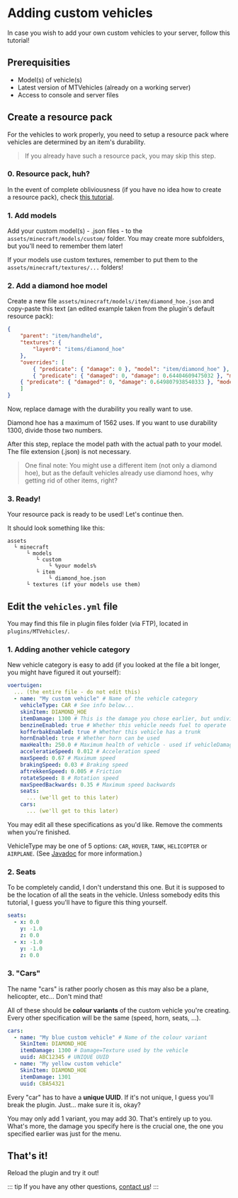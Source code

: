 # Adding custom vehicles

In&nbsp;case you wish to add your own custom vehicles to your server, follow this tutorial!

## Prerequisities
- Model(s) of vehicle(s)
- Latest version of&nbsp;MTVehicles (already on a&nbsp;working server)
- Access to console and server files


## Create a&nbsp;resource&nbsp;pack

For the vehicles to work properly, you need to setup a&nbsp;resource pack where vehicles are determined by an item's durability.

> If you already have such a&nbsp;resource pack, you may skip this step.

### 0. Resource&nbsp;pack, huh?

In&nbsp;the event of complete obliviousness (if you have no idea how to create a&nbsp;resource pack), check [this tutorial](https://www.wikihow.com/Make-a-Minecraft-Texture-Pack).

### 1. Add models

Add your custom model(s) - .json files - to the `assets/minecraft/models/custom/` folder. You may create more subfolders, but you'll need to remember them later!

If your models use custom textures, remember to put them to the `assets/minecraft/textures/...` folders!

### 2. Add a&nbsp;diamond hoe model

Create a new file `assets/minecraft/models/item/diamond_hoe.json` and copy-paste this text (an&nbsp;edited example taken from the plugin's default resource pack):

```json
{
	"parent": "item/handheld",
	"textures": {
		"layer0": "items/diamond_hoe"
	},
	"overrides": [
		{ "predicate": { "damage": 0 }, "model": "item/diamond_hoe" },
		{ "predicate": { "damaged": 0, "damage": 0.64404609475032 }, "model": "custom/hotrod_red" },
    { "predicate": { "damaged": 0, "damage": 0.649807938540333 }, "model": "custom/sedan_politie" }
	]
}
```

Now, replace damage with the durability you really want to use.

Diamond hoe has a maximum of 1562 uses. If you want to use durability 1300, divide those two numbers.

After this step, replace the model path with the actual path to your model. The file extension (.json) is not necessary.

> One final note: You might use a different item (not only a diamond hoe), but as the default vehicles already use diamond hoes, why getting rid of other items, right?

### 3. Ready!

Your resource pack is ready to be used! Let's continue then.

It should look something like this:

```
assets
  └ minecraft
      └ models
         └ custom
             └ %your models%
         └ item
             └ diamond_hoe.json
      └ textures (if your models use them)
``` 


## Edit the `vehicles.yml` file

You may find this file in plugin files folder (via FTP), located in `plugins/MTVehicles/`.

### 1. Adding another vehicle category

New vehicle category is easy to add (if you looked at the file a bit longer, you might have figured it out yourself):

```yml
voertuigen:
  ... (the entire file - do not edit this)
  - name: "My custom vehicle" # Name of the vehicle category
    vehicleType: CAR # See info below...
    skinItem: DIAMOND_HOE
    itemDamage: 1300 # This is the damage you chose earlier, but undivided by 1562!
    benzineEnabled: true # Whether this vehicle needs fuel to operate
    kofferbakEnabled: true # Whether this vehicle has a trunk
    hornEnabled: true # Whether horn can be used
    maxHealth: 250.0 # Maximum health of vehicle - used if vehicleDamage is enabled in config.yml
    acceleratieSpeed: 0.012 # Acceleration speed
    maxSpeed: 0.67 # Maximum speed
    brakingSpeed: 0.03 # Braking speed
    aftrekkenSpeed: 0.005 # Friction
    rotateSpeed: 8 # Rotation speed
    maxSpeedBackwards: 0.35 # Maximum speed backwards
    seats:
      ... (we'll get to this later)
    cars:
      ... (we'll get to this later)
```        

You may edit all these specifications as you'd like. Remove the comments when you're finished.

VehicleType may be one of 5 options: `CAR`, `HOVER`, `TANK`, `HELICOPTER` or `AIRPLANE`. (See [Javadoc](https://docs.mtvehicles.eu/nl/mtvehicles/core/infrastructure/enums/VehicleType.html) for more information.)

### 2. Seats

To be completely candid, I don't understand this one. But it is supposed to be the location of all the seats in the vehicle. Unless somebody edits this tutorial, I guess you'll have to figure this thing yourself.

```yml
seats:
  - x: 0.0
    y: -1.0
    z: 0.0
  - x: -1.0
    y: -1.0
    z: 0.0
```

### 3. "Cars"

The name "cars" is rather poorly chosen as this may also be a plane, helicopter, etc... Don't mind that!

All of these should be **colour variants** of the custom vehicle you're creating. Every other specification will be the same (speed, horn, seats, ...).

```yml
cars:
  - name: "My blue custom vehicle" # Name of the colour variant
    SkinItem: DIAMOND_HOE
    itemDamage: 1300 # Damage=Texture used by the vehicle
    uuid: ABC12345 # UNIQUE UUID
  - name: "My yellow custom vehicle"
    SkinItem: DIAMOND_HOE
    itemDamage: 1301
    uuid: CBA54321
```

Every "car" has to have a **unique UUID**. If it's not unique, I guess you'll break the plugin. Just... make sure it is, okay?

You may only add 1&nbsp;variant, you may add 30. That's entirely up to you. What's more, the damage you specify here is the crucial one, the one you specified earlier was just for the menu.

## That's it!

Reload the plugin and try it out!

::: tip
If you have any other questions, [contact us](https://discord.gg/vehicle)!
:::